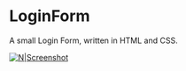 # LoginForm
A small Login Form, written in HTML and CSS.


[![N|Screenshot](https://i.imgur.com/NfKYHsa.png)]()
